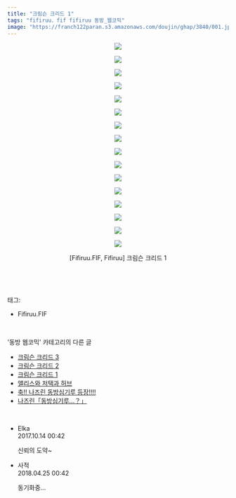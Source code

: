 ```yaml
---
title: "크림슨 크리드 1"
tags: "fifiruu．fif fifiruu 동방_웹코믹"
image: "https://franch122paran.s3.amazonaws.com/doujin/ghap/3840/001.jpg"
---
```

<div class="article">
<p style="text-align: center; clear: none; float: none;"><img src="{{ site.imgserver7 }}/ghap/3840/001.jpg"/></p>
<p style="text-align: center; clear: none; float: none;"><img src="{{ site.imgserver7 }}/ghap/3840/002.jpg"/></p>
<p style="text-align: center; clear: none; float: none;"><img src="{{ site.imgserver7 }}/ghap/3840/003.jpg"/></p>
<p style="text-align: center; clear: none; float: none;"><img src="{{ site.imgserver7 }}/ghap/3840/004.jpg"/></p>
<p style="text-align: center; clear: none; float: none;"><img src="{{ site.imgserver7 }}/ghap/3840/005.jpg"/></p>
<p style="text-align: center; clear: none; float: none;"><img src="{{ site.imgserver7 }}/ghap/3840/006.jpg"/></p>
<p style="text-align: center; clear: none; float: none;"><img src="{{ site.imgserver7 }}/ghap/3840/007.jpg"/></p>
<p style="text-align: center; clear: none; float: none;"><img src="{{ site.imgserver7 }}/ghap/3840/008.jpg"/></p>
<p style="text-align: center; clear: none; float: none;"><img src="{{ site.imgserver7 }}/ghap/3840/009.jpg"/></p>
<p style="text-align: center; clear: none; float: none;"><img src="{{ site.imgserver7 }}/ghap/3840/010.jpg"/></p>
<p style="text-align: center; clear: none; float: none;"><img src="{{ site.imgserver7 }}/ghap/3840/011.jpg"/></p>
<p style="text-align: center; clear: none; float: none;"><img src="{{ site.imgserver7 }}/ghap/3840/012.jpg"/></p>
<p style="text-align: center; clear: none; float: none;"><img src="{{ site.imgserver7 }}/ghap/3840/013.jpg"/></p>
<p style="text-align: center; clear: none; float: none;"><img src="{{ site.imgserver7 }}/ghap/3840/014.jpg"/></p>
<p style="text-align: center; clear: none; float: none;"><img src="{{ site.imgserver7 }}/ghap/3840/015.jpg"/></p>
<p style="text-align: center; clear: none; float: none;"><img src="{{ site.imgserver7 }}/ghap/3840/016.jpg"/></p>
<p style="text-align: center; clear: none; float: none;">[Fifiruu.FIF, Fifiruu] 크림슨 크리드 1</p>
<p><br/></p>
</div><br/>
<div class="tagTrail">
<p>태그: </p>
<ul>
<li>Fifiruu.FIF</li>
</ul>
</div><br/>
<div class="another">
<p>'동방 웹코믹' 카테고리의 다른 글</p>
<ul>
<li><a href="/ghap_3842">크림슨 크리드 3</a></li>
<li><a href="/ghap_3841">크림슨 크리드 2</a></li>
<li><a href="/ghap_3840">크림슨 크리드 1</a></li>
<li><a href="/ghap_3832">앨리스와 저택과 허브</a></li>
<li><a href="/ghap_3831">축!! 나즈린 동방심기루 등장!!!!</a></li>
<li><a href="/ghap_3830">나즈린「동방심기루…？」</a></li>
</ul>
</div><br/>
<div class="cb_module cb_fluid">
<div class="cb_wrt cb_profile">
<div class="comment">
<ul>
<li class="cb_thumb_off" id="comment15104705">
<div class="cb_comment_area">
<div class="cb_info_area">
<div class="cb_section">
<span class="cb_nick_name">Elka</span>
</div>
<div class="cb_section">
<span class="cb_date">2017.10.14 00:42 </span>
</div>
</div>
<div class="cb_dsc_comment">
<p class="cb_dsc">
											신뢰의 도약~
										</p>
</div>
</div></li>
<li class="cb_thumb_off" id="comment15244698">
<div class="cb_comment_area">
<div class="cb_info_area">
<div class="cb_section">
<span class="cb_nick_name">사적</span>
</div>
<div class="cb_section">
<span class="cb_date">2018.04.25 00:42 </span>
</div>
</div>
<div class="cb_dsc_comment">
<p class="cb_dsc">
											동기화중...
										</p>
</div>
</div></li>
</ul>
</div>
</div><!-- commentList close -->
</div><br/>
